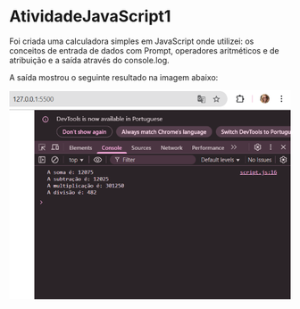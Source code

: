 # AtividadeJavaScript1

Foi criada uma calculadora simples em JavaScript onde utilizei: os conceitos de entrada de dados com Prompt, operadores aritméticos e de atribuição e a saída através do console.log.

A saída mostrou o seguinte resultado na imagem abaixo:

![saidaConsole](prints/saidaConsole.png)
